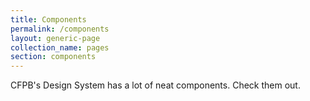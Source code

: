 ```yaml
---
title: Components
permalink: /components
layout: generic-page
collection_name: pages
section: components
---
```

CFPB's Design System has a lot of neat components. Check them out.
